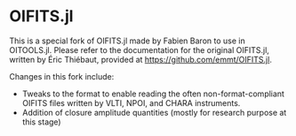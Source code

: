 # OIFITS.jl

This is a special fork of OIFITS.jl made by Fabien Baron to use in OITOOLS.jl. Please refer to the documentation for the original OIFITS.jl, written by Éric Thiébaut, provided at https://github.com/emmt/OIFITS.jl.

Changes in this fork include:
* Tweaks to the format to enable reading the often non-format-compliant OIFITS files written by VLTI, NPOI, and CHARA instruments.
* Addition of closure amplitude quantities (mostly for research purpose at this stage)
